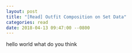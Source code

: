 ```yaml
---
layout: post
title: "[Read] Outfit Composition on Set Data"
categories: read
date: 2018-04-13 09:47:00 --0800
---
```


hello world
what do you think
